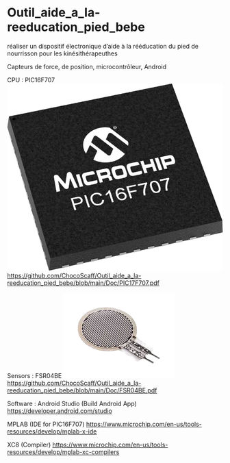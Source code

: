 # Outil_aide_a_la-reeducation_pied_bebe

réaliser un dispositif électronique d’aide à la rééducation du pied
de nourrisson pour les kinésithérapeuthes

Capteurs de force, de position, microcontrôleur, Android

CPU :
PIC16F707
![alt text](https://github.com/ChocoScaff/Outil_aide_a_la-reeducation_pied_bebe/blob/main/img/PIC17F707.png)
https://github.com/ChocoScaff/Outil_aide_a_la-reeducation_pied_bebe/blob/main/Doc/PIC17F707.pdf

Sensors :
FSR04BE
![alt text](https://github.com/ChocoScaff/Outil_aide_a_la-reeducation_pied_bebe/blob/main/img/FSR04BE.png)
https://github.com/ChocoScaff/Outil_aide_a_la-reeducation_pied_bebe/blob/main/Doc/FSR04BE.pdf


Software :
Android Studio (Build Android App) https://developer.android.com/studio

MPLAB (IDE for PIC16F707) https://www.microchip.com/en-us/tools-resources/develop/mplab-x-ide

XC8 (Compiler) https://www.microchip.com/en-us/tools-resources/develop/mplab-xc-compilers
